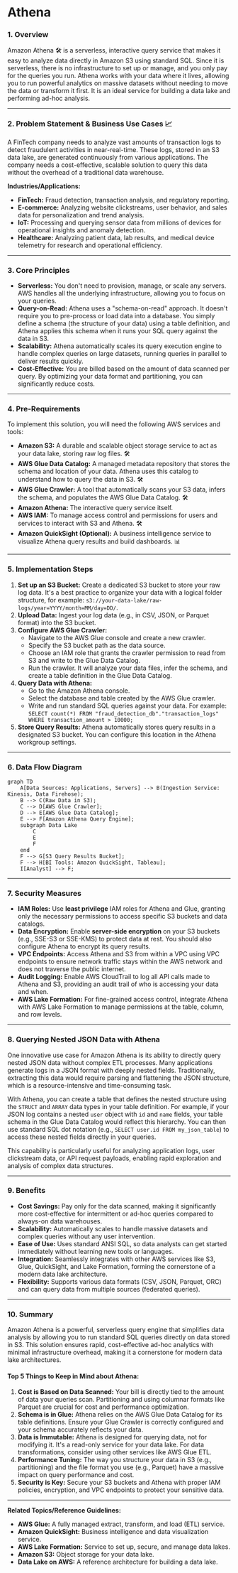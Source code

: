 # Athena



### 1\. Overview

Amazon Athena 🛠️ is a serverless, interactive query service that makes it easy to analyze data directly in Amazon S3 using standard SQL. Since it is serverless, there is no infrastructure to set up or manage, and you only pay for the queries you run. Athena works with your data where it lives, allowing you to run powerful analytics on massive datasets without needing to move the data or transform it first. It is an ideal service for building a data lake and performing ad-hoc analysis.

-----

### 2\. Problem Statement & Business Use Cases 📈

A FinTech company needs to analyze vast amounts of transaction logs to detect fraudulent activities in near-real-time. These logs, stored in an S3 data lake, are generated continuously from various applications. The company needs a cost-effective, scalable solution to query this data without the overhead of a traditional data warehouse.

**Industries/Applications:**

  * **FinTech:** Fraud detection, transaction analysis, and regulatory reporting.
  * **E-commerce:** Analyzing website clickstreams, user behavior, and sales data for personalization and trend analysis.
  * **IoT:** Processing and querying sensor data from millions of devices for operational insights and anomaly detection.
  * **Healthcare:** Analyzing patient data, lab results, and medical device telemetry for research and operational efficiency.

-----

### 3\. Core Principles

  * **Serverless:** You don't need to provision, manage, or scale any servers. AWS handles all the underlying infrastructure, allowing you to focus on your queries.
  * **Query-on-Read:** Athena uses a "schema-on-read" approach. It doesn't require you to pre-process or load data into a database. You simply define a schema (the structure of your data) using a table definition, and Athena applies this schema when it runs your SQL query against the data in S3.
  * **Scalability:** Athena automatically scales its query execution engine to handle complex queries on large datasets, running queries in parallel to deliver results quickly.
  * **Cost-Effective:** You are billed based on the amount of data scanned per query. By optimizing your data format and partitioning, you can significantly reduce costs.

-----

### 4\. Pre-Requirements

To implement this solution, you will need the following AWS services and tools:

  * **Amazon S3:** A durable and scalable object storage service to act as your data lake, storing raw log files. 🛠️
  * **AWS Glue Data Catalog:** A managed metadata repository that stores the schema and location of your data. Athena uses this catalog to understand how to query the data in S3. 🛠️
  * **AWS Glue Crawler:** A tool that automatically scans your S3 data, infers the schema, and populates the AWS Glue Data Catalog. 🛠️
  * **Amazon Athena:** The interactive query service itself.
  * **AWS IAM:** To manage access control and permissions for users and services to interact with S3 and Athena. 🛠️
  * **Amazon QuickSight (Optional):** A business intelligence service to visualize Athena query results and build dashboards. 📊

-----

### 5\. Implementation Steps

1.  **Set up an S3 Bucket:** Create a dedicated S3 bucket to store your raw log data. It's a best practice to organize your data with a logical folder structure, for example: `s3://your-data-lake/raw-logs/year=YYYY/month=MM/day=DD/`.
2.  **Upload Data:** Ingest your log data (e.g., in CSV, JSON, or Parquet format) into the S3 bucket.
3.  **Configure AWS Glue Crawler:**
      * Navigate to the AWS Glue console and create a new crawler.
      * Specify the S3 bucket path as the data source.
      * Choose an IAM role that grants the crawler permission to read from S3 and write to the Glue Data Catalog.
      * Run the crawler. It will analyze your data files, infer the schema, and create a table definition in the Glue Data Catalog.
4.  **Query Data with Athena:**
      * Go to the Amazon Athena console.
      * Select the database and table created by the AWS Glue crawler.
      * Write and run standard SQL queries against your data. For example: `SELECT count(*) FROM "fraud_detection_db"."transaction_logs" WHERE transaction_amount > 10000;`
5.  **Store Query Results:** Athena automatically stores query results in a designated S3 bucket. You can configure this location in the Athena workgroup settings.

-----

### 6\. Data Flow Diagram

```mermaid
graph TD
    A[Data Sources: Applications, Servers] --> B(Ingestion Service: Kinesis, Data Firehose);
    B --> C(Raw Data in S3);
    C --> D[AWS Glue Crawler];
    D --> E[AWS Glue Data Catalog];
    E --> F[Amazon Athena Query Engine];
    subgraph Data Lake
        C
        E
        F
    end
    F --> G[S3 Query Results Bucket];
    F --> H[BI Tools: Amazon QuickSight, Tableau];
    I[Analyst] --> F;
```

-----

### 7\. Security Measures

  * **IAM Roles:** Use **least privilege** IAM roles for Athena and Glue, granting only the necessary permissions to access specific S3 buckets and data catalogs.
  * **Data Encryption:** Enable **server-side encryption** on your S3 buckets (e.g., SSE-S3 or SSE-KMS) to protect data at rest. You should also configure Athena to encrypt its query results.
  * **VPC Endpoints:** Access Athena and S3 from within a VPC using VPC endpoints to ensure network traffic stays within the AWS network and does not traverse the public internet.
  * **Audit Logging:** Enable AWS CloudTrail to log all API calls made to Athena and S3, providing an audit trail of who is accessing your data and when.
  * **AWS Lake Formation:** For fine-grained access control, integrate Athena with AWS Lake Formation to manage permissions at the table, column, and row levels.

-----

### 8\. Querying Nested JSON Data with Athena

One innovative use case for Amazon Athena is its ability to directly query nested JSON data without complex ETL processes. Many applications generate logs in a JSON format with deeply nested fields. Traditionally, extracting this data would require parsing and flattening the JSON structure, which is a resource-intensive and time-consuming task.

With Athena, you can create a table that defines the nested structure using the `STRUCT` and `ARRAY` data types in your table definition. For example, if your JSON log contains a nested `user` object with `id` and `name` fields, your table schema in the Glue Data Catalog would reflect this hierarchy. You can then use standard SQL dot notation (e.g., `SELECT user.id FROM my_json_table`) to access these nested fields directly in your queries.

This capability is particularly useful for analyzing application logs, user clickstream data, or API request payloads, enabling rapid exploration and analysis of complex data structures.

-----

### 9\. Benefits

  * **Cost Savings:** Pay only for the data scanned, making it significantly more cost-effective for intermittent or ad-hoc queries compared to always-on data warehouses.
  * **Scalability:** Automatically scales to handle massive datasets and complex queries without any user intervention.
  * **Ease of Use:** Uses standard ANSI SQL, so data analysts can get started immediately without learning new tools or languages.
  * **Integration:** Seamlessly integrates with other AWS services like S3, Glue, QuickSight, and Lake Formation, forming the cornerstone of a modern data lake architecture.
  * **Flexibility:** Supports various data formats (CSV, JSON, Parquet, ORC) and can query data from multiple sources (federated queries).

-----

### 10\. Summary

Amazon Athena is a powerful, serverless query engine that simplifies data analysis by allowing you to run standard SQL queries directly on data stored in S3. This solution ensures rapid, cost-effective ad-hoc analytics with minimal infrastructure overhead, making it a cornerstone for modern data lake architectures.

#### Top 5 Things to Keep in Mind about Athena:

1.  **Cost is Based on Data Scanned:** Your bill is directly tied to the amount of data your queries scan. Partitioning and using columnar formats like Parquet are crucial for cost and performance optimization.
2.  **Schema is in Glue:** Athena relies on the AWS Glue Data Catalog for its table definitions. Ensure your Glue Crawler is correctly configured and your schema accurately reflects your data.
3.  **Data is Immutable:** Athena is designed for querying data, not for modifying it. It's a read-only service for your data lake. For data transformations, consider using other services like AWS Glue ETL.
4.  **Performance Tuning:** The way you structure your data in S3 (e.g., partitioning) and the file format you use (e.g., Parquet) have a massive impact on query performance and cost.
5.  **Security is Key:** Secure your S3 buckets and Athena with proper IAM policies, encryption, and VPC endpoints to protect your sensitive data.

-----

**Related Topics/Reference Guidelines:**

  * **AWS Glue:** A fully managed extract, transform, and load (ETL) service.
  * **Amazon QuickSight:** Business intelligence and data visualization service.
  * **AWS Lake Formation:** Service to set up, secure, and manage data lakes.
  * **Amazon S3:** Object storage for your data lake.
  * **Data Lake on AWS:** A reference architecture for building a data lake.